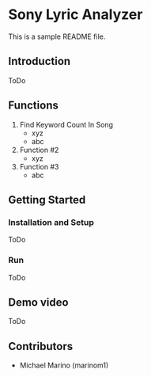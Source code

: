 # Sony Lyric Analyzer

This is a sample README file.

## Introduction

ToDo

## Functions

1. Find Keyword Count In Song
	* xyz
	* abc
2. Function #2
	* xyz
3. Function #3
	* abc

## Getting Started
### Installation and Setup
ToDo
### Run
ToDo

## Demo video
ToDo

## Contributors

* Michael Marino (marinom1)
